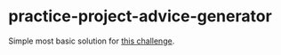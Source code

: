 # practice-project-advice-generator
 
Simple most basic solution for [this challenge](https://www.frontendmentor.io/challenges/advice-generator-app-QdUG-13db/hub/advice-generator-app-0LyUW-pO0r).
